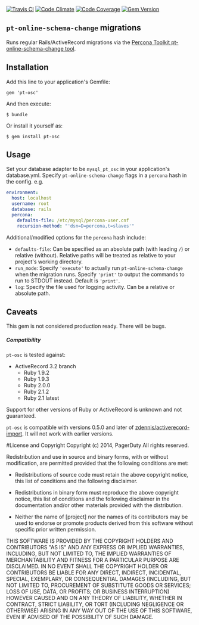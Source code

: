 [![Travis CI](https://travis-ci.org/steverice/pt-osc.svg)](https://travis-ci.org/steverice/pt-osc)
[![Code Climate](https://codeclimate.com/github/steverice/pt-osc.png)](https://codeclimate.com/github/steverice/pt-osc)
[![Code Coverage](https://codeclimate.com/github/steverice/pt-osc/coverage.png)](https://codeclimate.com/github/steverice/pt-osc)
[![Gem Version](https://badge.fury.io/rb/pt-osc.svg)](http://badge.fury.io/rb/pt-osc)

## `pt-online-schema-change` migrations

Runs regular Rails/ActiveRecord migrations via the [Percona Toolkit pt-online-schema-change tool](http://www.percona.com/doc/percona-toolkit/2.1/pt-online-schema-change.html).

## Installation

Add this line to your application's Gemfile:

    gem 'pt-osc'

And then execute:

    $ bundle

Or install it yourself as:

    $ gem install pt-osc

## Usage

Set your database adapter to be `mysql_pt_osc` in your application's database.yml.
Specify `pt-online-schema-change` flags in a `percona` hash in the config.
e.g.
```yaml
environment:
  host: localhost
  username: root
  database: rails
  percona:
    defaults-file: /etc/mysql/percona-user.cnf
    recursion-method: "'dsn=D=percona,t=slaves'"
```

Additional/modified options for the `percona` hash include:
  - `defaults-file`: Can be specified as an absolute path (with leading `/`) or relative (without). Relative paths will be treated as relative to your project's working directory.
  - `run_mode`: Specify `'execute'` to actually run `pt-online-schema-change` when the migration runs. Specify `'print'` to output the commands to run to STDOUT instead. Default is `'print'`.
  - `log`: Specify the file used for logging activity. Can be a relative or absolute path.

## Caveats

This gem is not considered production ready. There will be bugs.

##### Compatibility

`pt-osc` is tested against:
- ActiveRecord 3.2 branch
  - Ruby 1.9.2
  - Ruby 1.9.3
  - Ruby 2.0.0
  - Ruby 2.1.2
  - Ruby 2.1 latest

Support for other versions of Ruby or ActiveRecord is unknown and not guaranteed.

`pt-osc` is compatible with versions 0.5.0 and later of [zdennis/activerecord-import](https://github.com/zdennis/activerecord-import). It will not work with earlier versions.

#License and Copyright
Copyright (c) 2014, PagerDuty
All rights reserved.

Redistribution and use in source and binary forms, with or without modification, are permitted provided that the following conditions are met:

* Redistributions of source code must retain the above copyright notice, this list of conditions and the following disclaimer.

* Redistributions in binary form must reproduce the above copyright notice, this list of conditions and the following disclaimer in the documentation and/or other materials provided with the distribution.

* Neither the name of [project] nor the names of its contributors may be used to endorse or promote products derived from this software without specific prior written permission.

THIS SOFTWARE IS PROVIDED BY THE COPYRIGHT HOLDERS AND CONTRIBUTORS "AS IS" AND ANY EXPRESS OR IMPLIED WARRANTIES, INCLUDING, BUT NOT LIMITED TO, THE IMPLIED WARRANTIES OF MERCHANTABILITY AND FITNESS FOR A PARTICULAR PURPOSE ARE DISCLAIMED. IN NO EVENT SHALL THE COPYRIGHT HOLDER OR CONTRIBUTORS BE LIABLE FOR ANY DIRECT, INDIRECT, INCIDENTAL, SPECIAL, EXEMPLARY, OR CONSEQUENTIAL DAMAGES (INCLUDING, BUT NOT LIMITED TO, PROCUREMENT OF SUBSTITUTE GOODS OR SERVICES; LOSS OF USE, DATA, OR PROFITS; OR BUSINESS INTERRUPTION) HOWEVER CAUSED AND ON ANY THEORY OF LIABILITY, WHETHER IN CONTRACT, STRICT LIABILITY, OR TORT (INCLUDING NEGLIGENCE OR OTHERWISE) ARISING IN ANY WAY OUT OF THE USE OF THIS SOFTWARE, EVEN IF ADVISED OF THE POSSIBILITY OF SUCH DAMAGE.
